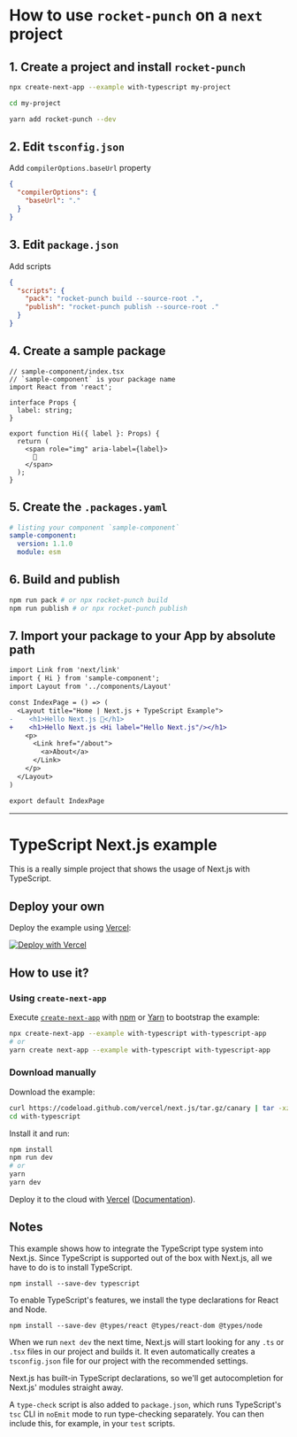 # How to use `rocket-punch` on a `next` project

## 1. Create a project and install `rocket-punch`

```sh
npx create-next-app --example with-typescript my-project

cd my-project

yarn add rocket-punch --dev
```

## 2. Edit `tsconfig.json`

Add `compilerOptions.baseUrl` property

```json
{
  "compilerOptions": {
    "baseUrl": "."
  }
}
```

## 3. Edit `package.json`

Add scripts

```json
{
  "scripts": {
    "pack": "rocket-punch build --source-root .",
    "publish": "rocket-punch publish --source-root ."
  }
}
```

## 4. Create a sample package

```tsx
// sample-component/index.tsx
// `sample-component` is your package name
import React from 'react';

interface Props {
  label: string;
}

export function Hi({ label }: Props) {
  return (
    <span role="img" aria-label={label}>
      👋
    </span>
  );
}
```

## 5. Create the `.packages.yaml`

```yaml
# listing your component `sample-component` 
sample-component:
  version: 1.1.0
  module: esm
```

## 6. Build and publish

```sh
npm run pack # or npx rocket-punch build
npm run publish # or npx rocket-punch publish 
```

## 7. Import your package to your App by absolute path

```diff
import Link from 'next/link'
import { Hi } from 'sample-component';
import Layout from '../components/Layout'

const IndexPage = () => (
  <Layout title="Home | Next.js + TypeScript Example">
-    <h1>Hello Next.js 👋</h1>
+    <h1>Hello Next.js <Hi label="Hello Next.js"/></h1>
    <p>
      <Link href="/about">
        <a>About</a>
      </Link>
    </p>
  </Layout>
)

export default IndexPage
```

---------------------------------------------------------------------------------------------

# TypeScript Next.js example

This is a really simple project that shows the usage of Next.js with TypeScript.

## Deploy your own

Deploy the example using [Vercel](https://vercel.com):

[![Deploy with Vercel](https://vercel.com/button)](https://vercel.com/import/project?template=https://github.com/vercel/next.js/tree/canary/examples/with-typescript)

## How to use it?

### Using `create-next-app`

Execute [`create-next-app`](https://github.com/vercel/next.js/tree/canary/packages/create-next-app) with [npm](https://docs.npmjs.com/cli/init) or [Yarn](https://yarnpkg.com/lang/en/docs/cli/create/) to bootstrap the example:

```bash
npx create-next-app --example with-typescript with-typescript-app
# or
yarn create next-app --example with-typescript with-typescript-app
```

### Download manually

Download the example:

```bash
curl https://codeload.github.com/vercel/next.js/tar.gz/canary | tar -xz --strip=2 next.js-canary/examples/with-typescript
cd with-typescript
```

Install it and run:

```bash
npm install
npm run dev
# or
yarn
yarn dev
```

Deploy it to the cloud with [Vercel](https://vercel.com/import?filter=next.js&utm_source=github&utm_medium=readme&utm_campaign=next-example) ([Documentation](https://nextjs.org/docs/deployment)).

## Notes

This example shows how to integrate the TypeScript type system into Next.js. Since TypeScript is supported out of the box with Next.js, all we have to do is to install TypeScript.

```
npm install --save-dev typescript
```

To enable TypeScript's features, we install the type declarations for React and Node.

```
npm install --save-dev @types/react @types/react-dom @types/node
```

When we run `next dev` the next time, Next.js will start looking for any `.ts` or `.tsx` files in our project and builds it. It even automatically creates a `tsconfig.json` file for our project with the recommended settings.

Next.js has built-in TypeScript declarations, so we'll get autocompletion for Next.js' modules straight away.

A `type-check` script is also added to `package.json`, which runs TypeScript's `tsc` CLI in `noEmit` mode to run type-checking separately. You can then include this, for example, in your `test` scripts.
